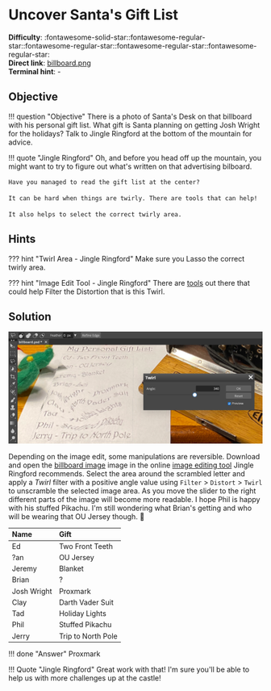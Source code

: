 # Uncover Santa's Gift List

**Difficulty**: :fontawesome-solid-star::fontawesome-regular-star::fontawesome-regular-star::fontawesome-regular-star::fontawesome-regular-star:<br/>
**Direct link**: [billboard.png](../artifacts/objectives/o1/billboard.png)<br/>
**Terminal hint**: -


## Objective

!!! question "Objective"
    There is a photo of Santa's Desk on that billboard with his personal gift list. What gift is Santa planning on getting Josh Wright for the holidays? Talk to Jingle Ringford at the bottom of the mountain for advice.

!!! quote "Jingle Ringford"
    Oh, and before you head off up the mountain, you might want to try to figure out what's written on that advertising bilboard.

    Have you managed to read the gift list at the center?
    
    It can be hard when things are twirly. There are tools that can help!
    
    It also helps to select the correct twirly area.

## Hints

??? hint "Twirl Area - Jingle Ringford"
    Make sure you Lasso the correct twirly area.

??? hint "Image Edit Tool - Jingle Ringford"
    There are [tools](https://www.photopea.com/) out there that could help Filter the Distortion that is this Twirl.

## Solution

![Untwirl](../img/objectives/o1/untwirl.png)

Depending on the image edit, some manipulations are reversible. Download and open the [billboard image](../artifacts/objectives/o1/billboard.png) image in the online [image editing tool](https://www.photopea.com/) Jingle Ringford recommends. Select the area around the scrambled letter and apply a *Twirl* filter with a positive angle value using `Filter` > `Distort` > `Twirl` to unscramble the selected image area. As you move the slider to the right different parts of the image will become more readable. I hope Phil is happy with his stuffed Pikachu. I'm still wondering what Brian's getting and who will be wearing that OU Jersey though. :thinking:

| Name         | Gift               |
| :----------- | :----------------- |
| Ed           | Two Front Teeth    |
| ?an          | OU Jersey          |
| Jeremy       | Blanket            |
| Brian        | ?                  |
| Josh Wright  | Proxmark           |
| Clay         | Darth Vader Suit   |
| Tad          | Holiday Lights     |
| Phil         | Stuffed Pikachu    |
| Jerry        | Trip to North Pole |

!!! done "Answer"
    Proxmark

!!! Quote "Jingle Ringford"
    Great work with that! I'm sure you'll be able to help us with more challenges up at the castle!
